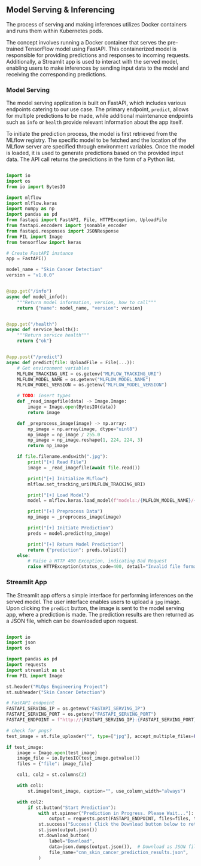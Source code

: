 
## Model Serving & Inferencing

The process of serving and making inferences utilizes Docker containers and runs them within Kubernetes pods.

The concept involves running a Docker container that serves the pre-trained TensorFlow model using FastAPI. This containerized model is responsible for providing predictions and responses to incoming requests. Additionally, a Streamlit app is used to interact with the served model, enabling users to make inferences by sending input data to the model and receiving the corresponding predictions.


### Model Serving

The model serving application is built on FastAPI, which includes various endpoints catering to our use case. The primary endpoint, `predict`, allows for multiple predictions to be made, while additional maintenance endpoints such as `info` or `health` provide relevant information about the app itself.

To initiate the prediction process, the model is first retrieved from the MLflow registry. The specific model to be fetched and the location of the MLflow server are specified through environment variables. Once the model is loaded, it is used to generate predictions based on the provided input data. The API call returns the predictions in the form of a Python list.

```python

import io
import os
from io import BytesIO

import mlflow
import mlflow.keras
import numpy as np
import pandas as pd
from fastapi import FastAPI, File, HTTPException, UploadFile
from fastapi.encoders import jsonable_encoder
from fastapi.responses import JSONResponse
from PIL import Image
from tensorflow import keras

# Create FastAPI instance
app = FastAPI()

model_name = "Skin Cancer Detection"
version = "v1.0.0"


@app.get("/info")
async def model_info():
    """Return model information, version, how to call"""
    return {"name": model_name, "version": version}


@app.get("/health")
async def service_health():
    """Return service health"""
    return {"ok"}


@app.post("/predict")
async def predict(file: UploadFile = File(...)):
    # Get environment variables
    MLFLOW_TRACKING_URI = os.getenv("MLFLOW_TRACKING_URI")
    MLFLOW_MODEL_NAME = os.getenv("MLFLOW_MODEL_NAME")
    MLFLOW_MODEL_VERSION = os.getenv("MLFLOW_MODEL_VERSION")

    # TODO: insert types
    def _read_imagefile(data) -> Image.Image:
        image = Image.open(BytesIO(data))
        return image

    def _preprocess_image(image) -> np.array:
        np_image = np.array(image, dtype="uint8")
        np_image = np_image / 255.0
        np_image = np_image.reshape(1, 224, 224, 3)
        return np_image

    if file.filename.endswith(".jpg"):
        print("[+] Read File")
        image = _read_imagefile(await file.read())

        print("[+] Initialize MLflow")
        mlflow.set_tracking_uri(MLFLOW_TRACKING_URI)

        print("[+] Load Model")
        model = mlflow.keras.load_model(f"models:/{MLFLOW_MODEL_NAME}/{MLFLOW_MODEL_VERSION}")

        print("[+] Preprocess Data")
        np_image = _preprocess_image(image)

        print("[+] Initiate Prediction")
        preds = model.predict(np_image)

        print("[+] Return Model Prediction")
        return {"prediction": preds.tolist()}
    else:
        # Raise a HTTP 400 Exception, indicating Bad Request
        raise HTTPException(status_code=400, detail="Invalid file format. Only JPG Files accepted.")

```

### Streamlit App

The Streamlit app offers a simple interface for performing inferences on the served model. The user interface enables users to upload a `jpg` image. Upon clicking the `predict` button, the image is sent to the model serving app, where a prediction is made. The prediction results are then returned as a JSON file, which can be downloaded upon request.

```python

import io
import json
import os

import pandas as pd
import requests
import streamlit as st
from PIL import Image

st.header("MLOps Engineering Project")
st.subheader("Skin Cancer Detection")

# FastAPI endpoint
FASTAPI_SERVING_IP = os.getenv("FASTAPI_SERVING_IP")
FASTAPI_SERVING_PORT = os.getenv("FASTAPI_SERVING_PORT")
FASTAPI_ENDPOINT = f"http://{FASTAPI_SERVING_IP}:{FASTAPI_SERVING_PORT}/predict"

# check for pngs?
test_image = st.file_uploader("", type=["jpg"], accept_multiple_files=False)

if test_image:
    image = Image.open(test_image)
    image_file = io.BytesIO(test_image.getvalue())
    files = {"file": image_file}

    col1, col2 = st.columns(2)

    with col1:
        st.image(test_image, caption="", use_column_width="always")

    with col2:
        if st.button("Start Prediction"):
            with st.spinner("Prediction in Progress. Please Wait..."):
                output = requests.post(FASTAPI_ENDPOINT, files=files, timeout=8000)
            st.success("Success! Click the Download button below to retrieve prediction results (JSON format)")
            st.json(output.json())
            st.download_button(
                label="Download",
                data=json.dumps(output.json()),  # Download as JSON file object
                file_name="cnn_skin_cancer_prediction_results.json",
            )

```

